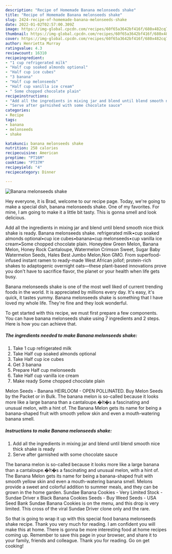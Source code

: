 ```yaml
---
description: "Recipe of Homemade Banana melonseeds shake"
title: "Recipe of Homemade Banana melonseeds shake"
slug: 2424-recipe-of-homemade-banana-melonseeds-shake
date: 2022-01-02T02:57:00.309Z
image: https://img-global.cpcdn.com/recipes/60f65a3642bf416f/680x482cq70/banana-melonseeds-shake-recipe-main-photo.jpg
thumbnail: https://img-global.cpcdn.com/recipes/60f65a3642bf416f/680x482cq70/banana-melonseeds-shake-recipe-main-photo.jpg
cover: https://img-global.cpcdn.com/recipes/60f65a3642bf416f/680x482cq70/banana-melonseeds-shake-recipe-main-photo.jpg
author: Henrietta Murray
ratingvalue: 4.3
reviewcount: 16310
recipeingredient:
- "1 cup refrigerated milk"
- "Half cup soaked almonds optional"
- "Half cup ice cubes"
- "3 banana"
- "Half cup melonseeds"
- "Half cup vanilla ice cream"
- " Some chopped chocolate plain"
recipeinstructions:
- "Add all the ingredients in mixing jar and blend until blend smooth nice thick shake is ready"
- "Serve after garnished with some chocolate sauce"
categories:
- Recipe
tags:
- banana
- melonseeds
- shake

katakunci: banana melonseeds shake 
nutrition: 258 calories
recipecuisine: American
preptime: "PT16M"
cooktime: "PT37M"
recipeyield: "4"
recipecategory: Dinner

---
```



![Banana melonseeds shake](https://img-global.cpcdn.com/recipes/60f65a3642bf416f/680x482cq70/banana-melonseeds-shake-recipe-main-photo.jpg)

Hey everyone, it is Brad, welcome to our recipe page. Today, we're going to make a special dish, banana melonseeds shake. One of my favorites. For mine, I am going to make it a little bit tasty. This is gonna smell and look delicious.

Add all the ingredients in mixing jar and blend until blend smooth nice thick shake is ready. Banana melonseeds shake. refrigerated milk•cup soaked almonds optional•cup ice cubes•banana•cup melonseeds•cup vanilla ice cream•Some chopped chocolate plain. Honeydew Green Melon, Banana Melon, Honey Rock Cantaloupe, Watermelon Crimson Sweet, Sugar Baby Watermelon Seeds, Hales Best Jumbo Melon,Non GMO. From superfood-infused instant ramen to ready-made West African jollof; protein-rich shakes to adaptogenic overnight oats—these plant-based innovations prove you don't have to sacrifice flavor, the planet or your health when life gets busy.

Banana melonseeds shake is one of the most well liked of current trending foods in the world. It is appreciated by millions every day. It's easy, it's quick, it tastes yummy. Banana melonseeds shake is something that I have loved my whole life. They're fine and they look wonderful.


To get started with this recipe, we must first prepare a few components. You can have banana melonseeds shake using 7 ingredients and 2 steps. Here is how you can achieve that.

<!--inarticleads1-->

##### The ingredients needed to make Banana melonseeds shake:

1. Take 1 cup refrigerated milk
1. Take Half cup soaked almonds optional
1. Take Half cup ice cubes
1. Get 3 banana
1. Prepare Half cup melonseeds
1. Take Half cup vanilla ice cream
1. Make ready  Some chopped chocolate plain


Melon Seeds - Banana HEIRLOOM - OPEN POLLINATED. Buy Melon Seeds by the Packet or in Bulk. The banana melon is so-called because it looks more like a large banana than a cantaloupe.�It�s a fascinating and unusual melon, with a hint of. The Banana Melon gets its name for being a banana-shaped fruit with smooth yellow skin and even a mouth-watering banana smell. 

<!--inarticleads2-->

##### Instructions to make Banana melonseeds shake:

1. Add all the ingredients in mixing jar and blend until blend smooth nice thick shake is ready
1. Serve after garnished with some chocolate sauce


The banana melon is so-called because it looks more like a large banana than a cantaloupe.�It�s a fascinating and unusual melon, with a hint of. The Banana Melon gets its name for being a banana-shaped fruit with smooth yellow skin and even a mouth-watering banana smell. Melons provide a sweet and colorful addition to summer meals, and they can be grown in the home garden. Sundae Banana Cookies - Very Limited Stock - Sundae Driver x Black Banana Cookies Seeds - Buy Weed Seeds - USA Seed Bank Sundae Banana Cookies is on the menu, and this drop is very limited. This cross of the viral Sundae Driver clone only and the rare. 

So that is going to wrap it up with this special food banana melonseeds shake recipe. Thank you very much for reading. I am confident you will make this at home. There is gonna be more interesting food at home recipes coming up. Remember to save this page in your browser, and share it to your family, friends and colleague. Thank you for reading. Go on get cooking!
